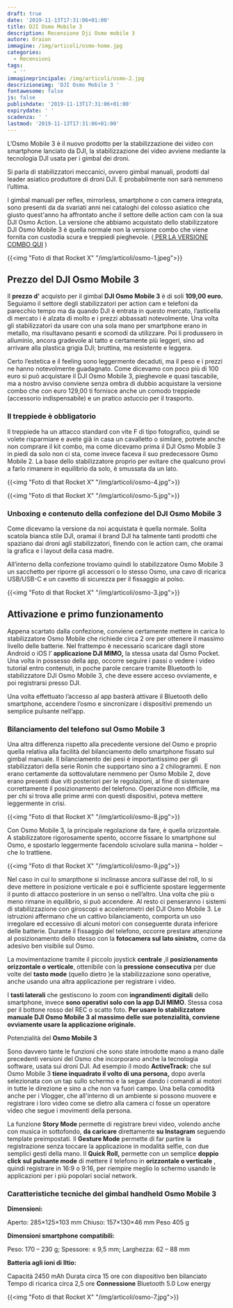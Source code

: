 ```yaml
---
draft: true
date: '2019-11-13T17:31:06+01:00'
title: DJI Osmo Mobile 3
description: Recensione Dji Osmo mobile 3
autore: Oraion
immagine: /img/articoli/osmo-home.jpg
categories:
  - Recensioni
tags:
  - ''
immagineprincipale: /img/articoli/osmo-2.jpg
descrizioneimg: 'DJI Osmo Mobile 3 '
fontawesome: false
js: false
publishdate: '2019-11-13T17:31:06+01:00'
expirydate: ' '
scadenza: ' '
lastmod: '2019-11-13T17:31:06+01:00'
---
```

L’Osmo Mobile 3 è il nuovo prodotto per la stabilizzazione dei video con smartphone lanciato da DJI, la stabilizzazione dei video avviene mediante la tecnologia DJI usata per i gimbal dei droni.

Si parla di stabilizzatori meccanici, ovvero gimbal manuali, prodotti dal leader asiatico produttore di droni DJI. E probabilmente non sarà nemmeno l’ultima.

I gimbal manuali per reflex, mirrorless, smartphone o con camera integrata, sono presenti da da svariati anni nei cataloghi del colosso asiatico che giusto quest'anno ha affrontato anche il settore delle action cam con la sua DJI Osmo Action.
La versione che abbiamo acquistato  dello stabilizzatore DJI Osmo Mobile 3 è quella normale non la versione combo che viene fornita con custodia scura e treppiedi pieghevole. ([ PER LA VERSIONE COMBO QUI](https://amzn.to/2QNHN9l) )

{{<img "Foto di that Rocket X" "/img/articoli/osmo-1.jpeg">}}

## **Prezzo del DJI Osmo Mobile 3**

Il  **prezzo d'** acquisto per il gimbal   **DJI Osmo Mobile 3**  è di soli  **109,00 euro.**  Seguiamo il settore degli stabilizzatori per action cam e telefoni da parecchio tempo ma da quando DJI è entrata in questo mercato, l’asticella di mercato i è alzata di molto e i prezzi abbassati notevolmente.
Una volta gli stabilizzatori da usare con una sola mano per smartphone erano in metallo, ma risultavano pesanti e scomodi da utilizzare. Poi li produssero in alluminio, ancora gradevole al tatto e certamente più leggeri, sino ad arrivare alla plastica grigia DJI; bruttina, ma resistente e leggera.

Certo l’estetica e il feeling sono leggermente decaduti, ma il peso e i prezzi ne hanno notevolmente guadagnato.
Come dicevamo con poco più di 100 euro si può acquistare il DJI Osmo Mobile 3, pieghevole e quasi tascabile, ma a nostro avviso conviene senza ombra di dubbio acquistare la versione combo che con euro 129,00 ti fornisce anche un comodo treppiede (accessorio indispensabile) e un pratico astuccio per il trasporto.

### **Il treppiede è obbligatorio**

Il treppiede ha un attacco standard con vite F di tipo fotografico, quindi se volete risparmiare e avete già in casa un cavalletto o similare, potrete anche non comprare il kit combo, ma come dicevamo prima il DJI Osmo Mobile 3 in piedi da solo non ci sta, come invece faceva il suo predecessore Osmo Mobile 2.
La base dello stabilizzatore proprio per evitare che qualcuno provi a farlo rimanere in equilibrio da solo, è smussata da un lato.

{{<img "Foto di that Rocket X" "/img/articoli/osmo-4.jpg">}}

{{<img "Foto di that Rocket X" "/img/articoli/osmo-5.jpg">}}

### **Unboxing e contenuto della confezione del DJI Osmo Mobile 3**

Come dicevamo la versione da noi acquistata è quella normale. Solita scatola bianca stile DJI, oramai il brand DJI ha talmente tanti prodotti che spaziano dai droni agli stabilizzatori, finendo con le action cam, che oramai la grafica e i layout della casa madre.

All’interno della confezione troviamo quindi lo stabilizzatore Osmo Mobile 3 un sacchetto per riporre gli accessori o lo stesso Osmo, una cavo di ricarica USB/USB-C e un cavetto di sicurezza per il fissaggio al polso.

{{<img "Foto di that Rocket X" "/img/articoli/osmo-3.jpg">}}

## **Attivazione e primo funzionamento**

Appena scartato dalla confezione, conviene certamente mettere in carica lo stabilizzatore Osmo Mobile che richiede circa 2 ore per ottenere il massimo livello delle batterie.
Nel frattempo è necessario scaricare dagli store Android o iOS l’ **applicazione DJI MIMO,**  la stessa usata dal Osmo Pocket.
Una volta in possesso della app, occorre seguire i passi o vedere i video tutorial entro contenuti, in poche parole cercare tramite Bluetooth lo stabilizzatore DJI Osmo Mobile 3, che deve essere acceso ovviamente, e poi registrarsi presso DJI.

Una volta effettuato l’accesso al app basterà attivare il Bluetooth dello smartphone, accendere l’osmo e sincronizare i dispositivi premendo un semplice pulsante nell’app.

### **Bilanciamento del telefono sul Osmo Mobile 3**

Una altra differenza rispetto alla precedente versione del Osmo e proprio quella relativa alla facilità del bilanciamento dello smartphone fissato sul gimbal manuale.
Il bilanciamento dei pesi è importantissimo per gli stabilizzatori della serie Ronin che supportano sino a 2 chilogrammi. E non erano certamente da sottovalutare nemmeno per Osmo Mobile 2, dove erano presenti due viti posteriori per le regolazioni, al fine di sistemare correttamente il posizionamento del telefono.
Operazione non difficile, ma per chi si trova alle prime armi con questi dispositivi, poteva mettere leggermente in crisi.

{{<img "Foto di that Rocket X" "/img/articoli/osmo-8.jpg">}}

Con Osmo Mobile 3, la principale regolazione da fare, è quella orizzontale. A stabilizzatore rigorosamente spento, occorre fissare lo smartphone sul Osmo, e spostarlo leggermente  facendolo scivolare sulla manina – holder – che lo trattiene.

{{<img "Foto di that Rocket X" "/img/articoli/osmo-9.jpg">}}


Nel caso in cui lo smarpthone si inclinasse ancora sull’asse del roll, lo si deve mettere in posizione verticale e poi  è sufficiente spostare leggermente il punto di attacco posteriore in un senso o nell’altro.
Una volta che più o meno rimane in equilibrio, si può accendere.
Al resto ci penseranno i sistemi di stabilizzazione con giroscopi e accelerometri del DJI Osmo Mobile 3.
Le istruzioni affermano che un cattivo bilanciamento, comporta un uso irregolare ed eccessivo di alcuni motori con conseguente durata inferiore delle batterie.
Durante il fissaggio del telefono, occorre prestare attenzione al posizionamento dello stesso con la **fotocamera sul lato sinistro,**  come da adesivo ben visibile sul Osmo.

La movimentazione tramite il piccolo joystick **centrale** ,il **posizionamento orizzontale o verticale**, ottenibile con la  **pressione**   **consecutiva**  per due volte del **tasto mode** (quello dietro )e la stabilizzazione sono operative, anche usando una altra applicazione per registrare i video.

I  **tasti laterali**  che gestiscono lo zoom con  **ingrandimenti**   **digitali**  dello smartphone, invece  **sono operativi solo con la app DJI MIMO**. Stessa cosa per il bottone rosso del REC o scatto foto.
**Per usare lo stabilizzatore manuale DJI Osmo Mobile 3 al massimo delle sue potenzialità, conviene ovviamente usare la applicazione originale.**

Potenzialità del **Osmo Mobile 3**

Sono davvero tante le funzioni che sono state introdotte mano a mano dalle precedenti versioni del Osmo che incorporano anche la tecnologia software, usata sui droni DJI.
Ad esempio il modo **ActiveTrack:**  che sul Osmo Mobile 3  **tiene inquadrato il volto di una persona,**  dopo averla selezionata con un tap sullo schermo e la segue dando i comandi ai motori in tutte le direzione e sino a che non va fuori campo.
Una bella comodità anche per i Vlogger, che all'interno di un ambiente si possono muovere e registrare i loro video come se dietro alla camera ci fosse un operatore video che segue i movimenti della persona.

La funzione  **Story Mode**  permette di registrare brevi video, volendo anche con musica in sottofondo,  **da caricare** direttamente  **su Instagram**  seguendo template preimpostati.
Il  **Gesture Mode**  permette di far partire la registrazione senza toccare la applicazione in modalità selfie, con due semplici gesti della mano.
Il  **Quick Roll,**  permette con un semplice  **doppio click sul pulsante mode**  di mettere il telefono in  **orizzontale o verticale** , quindi registrare in  16:9 o 9:16, per riempire meglio lo schermo usando le applicazioni per i più popolari social network.

### **Caratteristiche tecniche del gimbal handheld Osmo Mobile 3**

**Dimensioni:**

Aperto: 285×125×103 mm
Chiuso: 157×130×46 mm
Peso 405 g

**Dimensioni smartphone compatibili:**

Peso: 170 – 230 g;
Spessore: ≤ 9,5 mm;
Larghezza: 62 – 88 mm

**Batteria agli ioni di lItio:**

Capacità 2450 mAh
Durata circa 15 ore con dispositivo ben bilanciato
Tempo di ricarica circa 2,5 ore
**Connessione**
Bluetooth 5.0 Low energy

{{<img "Foto di that Rocket X" "/img/articoli/osmo-7.jpg">}}
